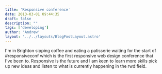 ```yaml
---
title: 'Responsive conference'
date: 2013-03-01 09:44:35
draft: false
description: ""
tags: ['developing']
author: 'Andrew'
layout: '../../layouts/BlogPostLayout.astro'
---
```


I'm in Brighton sipping coffee and eating a patisserie waiting for the start of #responsiveconf which is the first responsive web design conference that I've been to. Responsive is the future and I am keen to learn more skills pick up new ideas and listen to what is currently happening in the rwd field.
